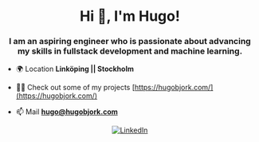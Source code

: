 <h1 align="center">Hi 👋, I'm Hugo!</h1>
<h3 align="center">I am an aspiring engineer who is passionate about advancing my skills in fullstack development and machine learning.</h3>

- 🌍 Location **Linköping || Stockholm**

- 👨‍💻 Check out some of my projects [https://hugobjork.com/](https://hugobjork.com/)

- 📫 Mail **hugo@hugobjork.com**

<div align="center" >
  <a href="https://www.linkedin.com/in/hugobjork/" target="_blank">
    <img src="https://img.shields.io/badge/linkedin-%230077B5.svg?&style=for-the-badge&logo=linkedin&logoColor=white&color=071A2C" alt="LinkedIn"/>
  </a>
</div>


